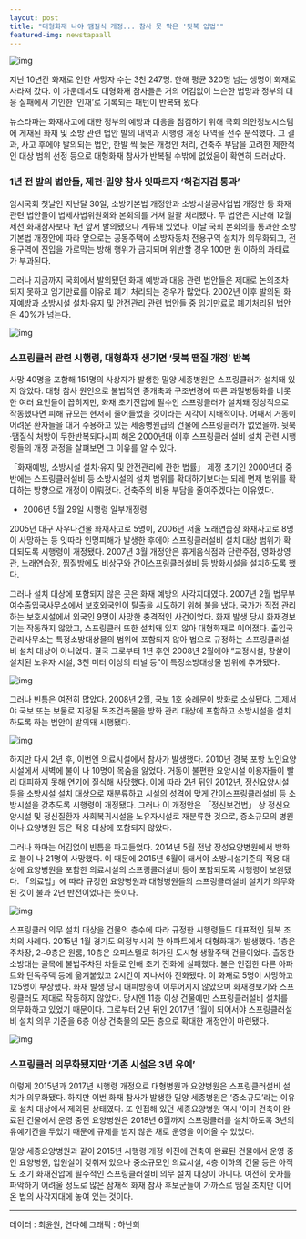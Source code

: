 ```yaml
---
layout: post
title: "대형화재 나야 땜질식 개정... 참사 못 막은 '뒷북 입법'"
featured-img: newstapaall
---
```


![img](https://storage.googleapis.com/media.newstapa.org/images/57/ca/57ca30db940a5c534682223b0a701f02e8d6ba5155111ddc76d6f1a045d584ec-750x.jpg)

지난 10년간 화재로 인한 사망자 수는 3천 247명. 한해 평균 320명 넘는 생명이 화재로 사라져 갔다. 이 가운데서도 대형화재 참사들은 거의 어김없이 느슨한 법망과 정부의 대응 실패에서 기인한 ‘인재’로 기록되는 패턴이 반복돼 왔다.

뉴스타파는 화재사고에 대한 정부의 예방과 대응을 점검하기 위해 국회 의안정보시스템에 게재된 화재 및 소방 관련 법안 발의 내역과 시행령 개정 내역을 전수 분석했다. 그 결과, 사고 후에야 발의되는 법안, 한발 씩 늦은 개정안 처리, 건축주 부담을 고려한 제한적인 대상 범위 선정 등으로 대형화재 참사가 반복될 수밖에 없었음이 확연히 드러났다.

### 1년 전 발의 법안들, 제천·밀양 참사 잇따르자 ‘허겁지겁 통과’

임시국회 첫날인 지난달 30일, 소방기본법 개정안과 소방시설공사업법 개정안 등 화재 관련 법안들이 법제사법위원회와 본회의를 거쳐 일괄 처리됐다. 두 법안은 지난해 12월 제천 화재참사보다 1년 앞서 발의됐으나 계류돼 있었다. 이날 국회 본회의를 통과한 소방기본법 개정안에 따라 앞으로는 공동주택에 소방자동차 전용구역 설치가 의무화되고, 전용구역에 진입을 가로막는 방해 행위가 금지되며 위반할 경우 100만 원 이하의 과태료가 부과된다.

그러나 지금까지 국회에서 발의됐던 화재 예방과 대응 관련 법안들은 제대로 논의조차 되지 못하고 임기만료를 이유로 폐기 처리되는 경우가 많았다. 2002년 이후 발의된 화재예방과 소방시설 설치·유지 및 안전관리 관련 법안들 중 임기만료로 폐기처리된 법안은 40%가 넘는다.

![img](https://storage.googleapis.com/media.newstapa.org/images/93/82/9382e63d403782bc7771b06887f35a7b010400fbce2f8bd3c35493dd8662b38e)

### 스프링클러 관련 시행령, 대형화재 생기면 ‘뒷북 땜질 개정’ 반복

사망 40명을 포함해 151명의 사상자가 발생한 밀양 세종병원은 스프링클러가 설치돼 있지 않았다. 대형 참사 원인으로 불법적인 증개축과 구조변경에 따른 과밀병동화를 비롯한 여러 요인들이 꼽히지만, 화재 초기진압에 필수인 스프링클러가 설치돼 정상적으로 작동했다면 피해 규모는 현저히 줄어들었을 것이라는 시각이 지배적이다. 어째서 거동이 어려운 환자들을 대거 수용하고 있는 세종병원급의 건물에 스프링클러가 없었을까. 뒷북·땜질식 처방이 무한반복되다시피 해온 2000년대 이후 스프링클러 설비 설치 관련 시행령들의 개정 과정을 살펴보면 그 이유를 알 수 있다.

「화재예방, 소방시설 설치·유지 및 안전관리에 관한 법률」 제정 초기인 2000년대 중반에는 스프링클러설비 등 소방시설의 설치 범위를 확대하기보다는 되레 면제 범위를 확대하는 방향으로 개정이 이뤄졌다. 건축주의 비용 부담을 줄여주겠다는 이유였다.

- 2006년 5월 29일 시행령 일부개정령

2005년 대구 사우나건물 화재사고로 5명이, 2006년 서울 노래연습장 화재사고로 8명이 사망하는 등 잇따라 인명피해가 발생한 후에야 스프링클러설비 설치 대상 범위가 확대되도록 시행령이 개정됐다. 2007년 3월 개정안은 휴게음식점과 단란주점, 영화상영관, 노래연습장, 찜질방에도 비상구와 간이스프링클러설비 등 방화시설을 설치하도록 했다.

그러나 설치 대상에 포함되지 않은 곳은 화재 예방의 사각지대였다. 2007년 2월 법무부 여수출입국사무소에서 보호외국인이 탈출을 시도하기 위해 불을 냈다. 국가가 직접 관리하는 보호시설에서 외국인 9명이 사망한 충격적인 사건이었다. 화재 발생 당시 화재경보기는 작동하지 않았고, 스프링클러 또한 설치돼 있지 않아 대형화재로 이어졌다. 출입국관리사무소는 특정소방대상물의 범위에 포함되지 않아 법으로 규정하는 스프링클러설비 설치 대상이 아니었다. 결국 그로부터 1년 후인 2008년 2월에야 “교정시설, 창살이 설치된 노유자 시설, 3천 미터 이상의 터널 등”이 특정소방대상물 범위에 추가됐다.

![img](https://storage.googleapis.com/media.newstapa.org/images/66/1f/661fdf3eaa9e6bf9ea9cb14e4e8d7bb45ce22d93e03e77ece41967f6973cf09f)

그러나 빈틈은 여전히 많았다. 2008년 2월, 국보 1호 숭례문이 방화로 소실됐다. 그제서야 국보 또는 보물로 지정된 목조건축물을 방화 관리 대상에 포함하고 소방시설을 설치하도록 하는 법안이 발의돼 시행됐다.

![img](https://storage.googleapis.com/media.newstapa.org/images/d0/f3/d0f3607590240a0016745518acdb02b35b4deb9e2da45ec551a4b6f979cedab8)

하지만 다시 2년 후, 이번엔 의료시설에서 참사가 발생했다. 2010년 경북 포항 노인요양시설에서 새벽에 불이 나 10명이 목숨을 잃었다. 거동이 불편한 요양시설 이용자들이 빨리 대피하지 못해 연기에 질식해 사망했다. 이에 따라 2년 뒤인 2012년, 정신요양시설 등을 소방시설 설치 대상으로 재분류하고 시설의 성격에 맞게 간이스프링클러설비 등 소방시설을 갖추도록 시행령이 개정됐다. 그러나 이 개정안은 「정신보건법」 상 정신요양시설 및 정신질환자 사회복귀시설을 노유자시설로 재분류한 것으로, 중소규모의 병원이나 요양병원 등은 적용 대상에 포함되지 않았다.

그러나 화마는 어김없이 빈틈을 파고들었다. 2014년 5월 전남 장성요양병원에서 방화로 불이 나 21명이 사망했다. 이 때문에 2015년 6월이 돼서야 소방시설기준의 적용 대상에 요양병원을 포함한 의료시설의 스프링클러설비 등이 포함되도록 시행령이 보완됐다. 「의료법」에 따라 규정한 요양병원과 대형병원들의 스프링클러설비 설치가 의무화된 것이 불과 2년 반전이었다는 뜻이다.

![img](https://storage.googleapis.com/media.newstapa.org/images/27/17/27173afcfc7be74c9741315b9731955a13a62f27fb7ebf3807f18b04f3509f30)

스프링클러 의무 설치 대상을 건물의 층수에 따라 규정한 시행령들도 대표적인 뒷북 조치의 사례다. 2015년 1월 경기도 의정부시의 한 아파트에서 대형화재가 발생했다. 1층은 주차장, 2~9층은 원룸, 10층은 오피스텔로 허가된 도시형 생활주택 건물이었다. 출동한 소방대는 골목에 불법주차된 차들로 인해 초기 진화에 실패했다. 불은 인접한 다른 아파트와 단독주택 등에 옮겨붙었고 2시간이 지나서야 진화됐다. 이 화재로 5명이 사망하고 125명이 부상했다. 화재 발생 당시 대피방송이 이루어지지 않았으며 화재경보기와 스프링클러도 제대로 작동하지 않았다. 당시엔 11층 이상 건물에만 스프링클러설비 설치를 의무화하고 있었기 때문이다. 그로부터 2년 뒤인 2017년 1월이 되어서야 스프링클러설비 설치 의무 기준을 6층 이상 건축물의 모든 층으로 확대한 개정안이 마련됐다.

![img](https://storage.googleapis.com/media.newstapa.org/images/68/ca/68ca0e64153eee258fd981f60d5a2e980cbeb8391c0a89045239043881d41464)

### 스프링클러 의무화됐지만 ‘기존 시설은 3년 유예’

이렇게 2015년과 2017년 시행령 개정으로 대형병원과 요양병원은 스프링클러설비 설치가 의무화됐다. 하지만 이번 화재 참사가 발생한 밀양 세종병원은 ‘중소규모’라는 이유로 설치 대상에서 제외된 상태였다. 또 인접해 있던 세종요양병원 역시 ‘이미 건축이 완료된 건물에서 운영 중인 요양병원은 2018년 6월까지 스프링클러를 설치’하도록 3년의 유예기간을 두었기 때문에 규제를 받지 않은 채로 운영을 이어올 수 있었다.

밀양 세종요양병원과 같이 2015년 시행령 개정 이전에 건축이 완료된 건물에서 운영 중인 요양병원, 입원실이 갖춰져 있으나 중소규모인 의료시설, 4층 이하의 건물 등은 아직도 초기 화재진압에 필수적인 스프링클러설비 의무 설치 대상이 아니다. 여전히 숫자를 파악하기 어려울 정도로 많은 잠재적 화재 참사 후보군들이 가까스로 땜질 조치만 이어온 법의 사각지대에 놓여 있는 것이다.

------

데이터 : 최윤원, 연다혜
그래픽 : 하난희